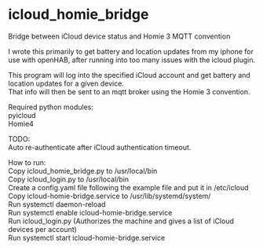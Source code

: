 # icloud_homie_bridge
Bridge between iCloud device status and Homie 3 MQTT convention

I wrote this primarily to get battery and location updates from my iphone for use with openHAB, after running into too many issues with the icloud plugin.

This program will log into the specified iCloud account and get battery and location updates for a given device.<br>
That info will then be sent to an mqtt broker using the Homie 3 convention.<br>

Required python modules:<br>
  pyicloud<br>
  Homie4<br>

TODO:<br>
  Auto re-authenticate after iCloud authentication timeout.<br>
 
How to run:<br>
  Copy icloud_homie_bridge.py to /usr/local/bin<br>
  Copy icloud_login.py to /usr/local/bin<br>
  Create a config.yaml file following the example file and put it in /etc/icloud<br>
  Copy icloud-homie-bridge.service to /usr/lib/systemd/system/<br>
  Run systemctl daemon-reload<br>
  Run systemctl enable icloud-homie-bridge.service<br>
  Run icloud_login.py (Authorizes the machine and gives a list of iCloud devices per account)<br>
  Run systemctl start icloud-homie-bridge.service<br>
  

